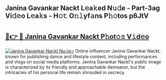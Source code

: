 ## Janina Gavankar Nackt L𝚎a𝚔ed N𝚞𝚍e - Part-3ag Vi𝚍𝚎o L𝚎a𝚔s - H𝚘𝚝 O𝚗𝚕yf𝚊ns P𝚑𝚘tos p6JtV

# <h2><a href="http://kf7u9f.oniu.top/?m=Janina+Gavankar+Nackt">🔗👉 🔴 Janina Gavankar Nackt P𝚑ot𝚘𝚜 V𝚒d𝚎o</a></h2>

[![Janina Gavankar Nackt Nu𝚍e𝚜](https://i.imgur.com/0qMVB7G.gif)](http://kf7u9f.oniu.top/?m=Janina+Gavankar+Nackt)
Online influencer Janina Gavankar Nackt, known for publishing dance and lifestyle content, including performances and vlogs on social media platforms. Janina Gavankar Nackt's public image is characterized by its friendly and approachable demeanor, but the intricacies of his personal life remain shrouded in secrecy.  
